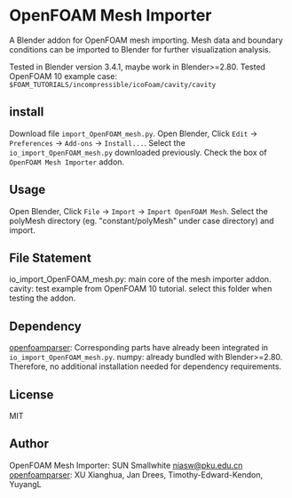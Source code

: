 # OpenFOAM Mesh Importer

  A Blender addon for OpenFOAM mesh importing. Mesh data and boundary conditions can be imported to Blender for further visualization analysis.

  Tested in Blender version 3.4.1, maybe work in Blender>=2.80.
  Tested OpenFOAM 10 example case: `$FOAM_TUTORIALS/incompressible/icoFoam/cavity/cavity`

## install
  Download file `import_OpenFOAM_mesh.py`.
  Open Blender, Click `Edit` -> `Preferences` -> `Add-ons` -> `Install...`.
  Select the `io_import_OpenFOAM_mesh.py` downloaded previously.
  Check the box of `OpenFOAM Mesh Importer` addon.

## Usage
  Open Blender, Click `File` -> `Import` -> `Import OpenFOAM Mesh`.
  Select the polyMesh directory (eg. "constant/polyMesh" under case directory) and import.

## File Statement
  io_import_OpenFOAM_mesh.py: main core of the mesh importer addon.
  cavity: test example from OpenFOAM 10 tutorial. select this folder when testing the addon.

## Dependency
  [openfoamparser](https://github.com/ApolloLV/openfoamparser): Corresponding parts have already been integrated in `io_import_OpenFOAM_mesh.py`.
  numpy: already bundled with Blender>=2.80.
  Therefore, no additional installation needed for dependency requirements.

## License
  MIT

## Author
  OpenFOAM Mesh Importer: SUN Smallwhite <niasw@pku.edu.cn>
  [openfoamparser](https://github.com/ApolloLV/openfoamparser): XU Xianghua, Jan Drees, Timothy-Edward-Kendon, YuyangL

